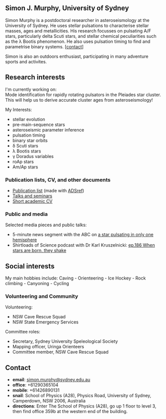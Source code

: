 ## Simon J. Murphy, University of Sydney

Simon Murphy is a postdoctoral researcher in asteroseismology at the University of Sydney. He uses stellar pulsations to characterise stellar masses, ages and metallicities. His research focusses on pulsating A/F stars, particularly delta Scuti stars, and stellar chemical peculiarities such as the &lambda; Bootis phenomenon. He also uses pulsation timing to find and parametrise binary systems. \[[contact](https://simonjmurphy.github.io/#contact)\]

Simon is also an outdoors enthusiast, participating in many adventure sports and activites.

## Research interests

I'm currently working on:  
Mode identification for rapidly rotating pulsators in the Pleiades star cluster. This will help us to derive accurate cluster ages from asteroseismology!

My Interests:
   * stellar evolution
   * pre-main-sequence stars
   * asteroseismic parameter inference
   * pulsation timing
   * binary star orbits
   * &delta; Scuti stars
   * &lambda; Bootis stars
   * &gamma; Doradus variables
   * roAp stars
   * Am/Ap stars

### Publication lists, CV, and other documents

   * [Publication list](https://www.dropbox.com/s/9qni389nkng53tb/publications.pdf?dl=0) (made with [ADSref](https://github.com/SimonJMurphy/ADSref))
   * [Talks and seminars](https://www.dropbox.com/s/e6fwd34iix3rozp/presentations.pdf?dl=0)
   * [Short academic CV](https://www.dropbox.com/s/0uvepmkof8bxjdy/Simon_J_Murphy_CV_short_2021_09.pdf?dl=0)

### Public and media

Selected media pieces and public talks:
* 5-minute news segment with the ABC on [a star pulsating in only one hemisphere](https://vimeo.com/399390468)
* Shirtloads of Science podcast with Dr Karl Kruszelnicki: [ep.186 When stars are born, they shake](https://podcasts.google.com/feed/aHR0cDovL3NoaXJ0bG9hZHNvZnNjaWVuY2UubGlic3luLmNvbS9yc3M/episode/ZDc3NWM0NjktZWUxOS00NzY0LThkYTEtNjlmYjZmYmEyMjky?ep=14&fbclid=IwAR3I_5K_3mwlu1TBZEPDCO0JvK4UhY0fGFQSbQiFnbZpgdzz9hOh6Jvxk84)

## Social interests

My main hobbies include: Caving - Orienteering - Ice Hockey - Rock climbing - Canyoning - Cycling

### Volunteering and Community

Volunteering:
  * NSW Cave Rescue Squad
  * NSW State Emergency Services

Committee roles:
  * Secretary, Sydney University Speleological Society
  * Mapping officer, Uringa Orienteers
  * Committee member, NSW Cave Rescue Squad

## Contact

   * **email**: <simon.murphy@sydney.edu.au>
   * **office**: +61290365104
   * **mobile**: +61426890131
   * **snail**: School of Physics (A28), Physics Road, University of Sydney, Camperdown, NSW 2006, Australia
   * **directions**: Enter The School of Physics (A28), go up 1 floor to level 3, then find office 359b at the western end of the building.
